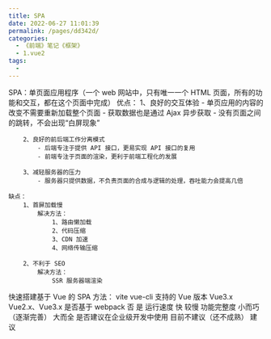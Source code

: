 ```yaml
---
title: SPA
date: 2022-06-27 11:01:39
permalink: /pages/dd342d/
categories:
  - 《前端》笔记《框架》
  - 1.vue2
tags:
  - 
---
```

SPA：单页面应用程序（一个 web 网站中，只有唯一一个 HTML 页面，所有的功能和交互，都在这个页面中完成）
    优点：
        1、良好的交互体验
            - 单页应用的内容的改变不需要重新加载整个页面
            - 获取数据也是通过 Ajax 异步获取
            - 没有页面之间的跳转，不会出现“白屏现象”

        2、良好的前后端工作分离模式
            - 后端专注于提供 API 接口，更易实现 API 接口的复用
            - 前端专注于页面的渲染，更利于前端工程化的发展

        3、减轻服务器的压力
            - 服务器只提供数据，不负责页面的合成与逻辑的处理，吞吐能力会提高几倍

    缺点：
        1、首屏加载慢
            解决方法：
                1、路由懒加载
                2、代码压缩
                3、CDN 加速
                4、网络传输压缩

        2、不利于 SEO
            解决方法：
                SSR 服务器端渲染

快速搭建基于 Vue 的 SPA 方法：
                               vite                 vue-cli
    支持的 Vue 版本             Vue3.x               Vue2.x、Vue3.x
    是否基于 webpack            否                   是
    运行速度                    快                   较慢
    功能完整度                  小而巧（逐渐完善）      大而全
    是否建议在企业级开发中使用     目前不建议（还不成熟）   建议